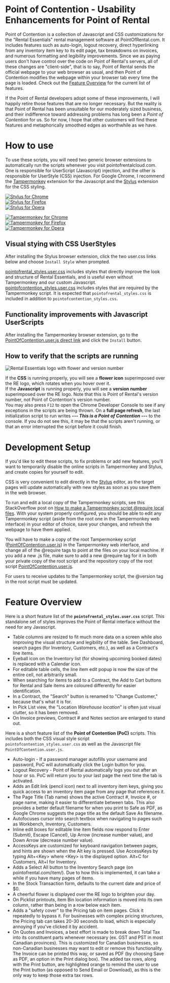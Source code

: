 # Point of Contention - Usability Enhancements for Point of Rental

Point of Contention is a collection of Javascript and CSS customizations for the "Rental Essentials" rental management software at PointOfRental.com. It includes features such as auto-login, logout recovery, direct hyperlinking from any inventory item key to its edit page, tax breakdowns on invoices, and numerous formatting and legibility improvements. Since we as paying users don't have control over the code on Point of Rental's servers, all of these changes are "client-side", that is to say, Point of Rental sends the official webpage to your web browser as usual, and then Point of Contention modifies the webpage within your browser tab every time the page is loaded. Check out the [Feature Overview](#Feature-Overview) for the current list of features.

If the Point of Rental developers adopt some of these improvements, I will happily retire those features that are no longer necessary. But the reality is that Point of Rental has been unsuitable for our moderately sized business, and their indifference toward addressing problems has long been a *Point of Contention* for us. So for now, I hope that other customers will find these features and metaphorically smoothed edges as worthwhile as we have.

# How to use

To use these scripts, you will need two generic browser extensions to automatically run the scripts whenever you visit pointofrentalcloud.com. One is responsible for UserScript (Javascript) injection, and the other is responsible for UserStyle (CSS) injection. For Google Chrome, I recommend the [Tampermonkey] extension for the Javascript and the [Stylus] extension for the CSS styling.

[![Stylus for Chrome](https://img.shields.io/badge/Get_Stylus_for-Chrome-blue.svg)][StylusChrome]<br>
[![Stylus for Firefox](https://img.shields.io/badge/Get_Stylus_for-Firefox-orange.svg)][StylusFirefox]<br>
[![Stylus for Opera](https://img.shields.io/badge/Get_Stylus_for-Opera-red.svg)][StylusOpera]

[![Tampermonkey for Chrome](https://img.shields.io/badge/Get_Tampermonkey_for-Chrome-blue.svg)][TampermonkeyChrome]<br>
[![Tampermonkey for Firefox](https://img.shields.io/badge/Get_Tampermonkey_for-Firefox-orange.svg)][TampermonkeyFirefox]<br>
[![Tampermonkey for Opera](https://img.shields.io/badge/Get_Tampermonkey_for-Opera-red.svg)][TampermonkeyOpera]

## Visual stying with CSS UserStyles
After installing the Stylus browser extension, click the two user.css links below and choose `Install Style` when prompted.

[pointofrental_styles.user.css](../../raw/master/css/pointofrental_styles.user.css) includes styles that directly improve the look and structure of Rental Essentials, and is useful even without Tampermonkey and our custom Javascript.  
[pointofcontention_styles.user.css](../../raw/master/css/pointofcontention_styles.user.css) includes styles that are required by the Tampermonkey script. It is expected that `pointofrental_styles.css` is included in addition to `pointofcontention_styles.css`.

## Functionality improvements with Javascript UserScripts
After installing the Tampermonkey browser extension, go to the [PointOfContention.user.js direct link](../../raw/master/PointOfContention.user.js) and click the `Install` button.

## How to verify that the scripts are running
![Rental Essentials logo with flower and version number](img/RE_flower.png "Rental Essentials logo with flower and version number")

If the **CSS** is running properly, you will see a **flower icon** superimposed over the RE logo, which rotates when you hover over it.  
If the **Javascript** is running properly, you will see a **version number** superimposed over the RE logo. Note that this is Point of Rental's version number, not Point of Contention's version number.  
You may also press `F12` to open the Chrome Developer Console to see if any exceptions in the scripts are being thrown. On a **full page refresh**, the last initialization script to run writes ***--- This is a Point of Contention ---*** to the console. If you do not see this, it may be that the scripts aren't running, or that an error interrupted the script before it could finish.

# Development Setup

If you'd like to edit these scripts, to fix problems or add new features, you'll want to temporarily disable the online scripts in Tampermonkey and Stylus, and create copies for yourself to edit.

CSS is very convenient to edit directly in the [Stylus] editor, as the target pages will update automatically with new styles as soon as you save them in the web browser.

To run and edit a local copy of the Tampermonkey scripts, see this StackOverflow post on [How to make a Tampermonkey script @require local files](https://stackoverflow.com/questions/49509874/how-to-update-tampermonkey-script-to-a-local-file-programmatically). With your system properly configured, you should be able to edit any Tampermonkey script (aside from the root one in the Tampermonkey web interface) in your editor of choice, save your changes, and refresh the webpage to have them applied.

You will have to make a copy of the root Tampermonkey script ([PointOfContention.user.js](PointOfContention.user.js)) in the Tampermonkey web interface, and change all of the @require tags to point at the files on your local machine. If you add a new .js file, make sure to add a new @require tag for it in both your private copy of the root script and the repository copy of the root script [PointOfContention.user.js](PointOfContention.user.js).

For users to receive updates to the Tampermonkey script, the @version tag in the root script must be updated.

# Feature Overview

Here is a short feature list of the **`pointofrental_styles.user.css`** script. This standalone set of styles improves the Point of Rental interface without the need for any Javascript.

- Table columns are resized to fit much more data on a screen while also improving the visual structure and legibility of the table. See Dashboard, search pages (for Inventory, Customers, etc.), as well as a Contract's line items.
- Eyeball icon on the Inventory list (for showing upcoming booked dates) is replaced with a Calendar icon.
- For editable table cells, the line item edit popup is now the size of the entire cell, not arbitrarily small.
- When searching for items to add to a Contract, the Add to Cart buttons for Rental and Sale items are coloured differently for easier identification.
- In a Contract, the "Search" button is renamed to "Change Customer," because that's what it is for.
- In Pick List view, the "Location *Warehouse location*" is often just visual clutter, so it has been removed.
- On Invoice previews, Contract # and Notes section are enlarged to stand out.

Here is a short feature list of the **Point of Contention (PoC)** scripts. This includes both the CSS visual style script `pointofcontention_styles.user.css` as well as the Javascript file `PointOfContention.user.js`.

- Auto-login - If a password manager autofills your username and password, PoC will automatically click the Login button for you.
- Logout Recovery - Point of Rental automatically logs you out after an hour or so. PoC will return you to your last page the next time the tab is activated.
- Adds an Edit link (pencil icon) next to all inventory item keys, giving you quick access to an inventory item page from any page that references it.
- The Page Title (Tab name) shows the active Contract #, Invoice #, or page name, making it easier to differentiate between tabs. This also provides a better default filename for when you print to Safe as PDF, as Google Chrome suggests the page title as the default Save As filename.
- Autofocuses cursor into search textbox when navigating to pages such as Workbench, Inventory, Customers.
- Inline edit boxes for editable line item fields now respond to Enter (Submit), Escape (Cancel), Up Arrow (increase number value), and Down Arrow (decrease number value).
- AccessKeys are customized for keyboard navigation between pages, and hints are shown when the Alt key is pressed. Use AccessKeys by typing Alt+&lt;Key&gt; where &lt;Key&gt; is the displayed option. Alt+C for Customers, Alt+I for Inventory.
- Adds a Select All button to the Inventory Search page (on pointofrental.<span></span>com/item/). Due to how this is implemented, it can take a while if you have many pages of items.
- In the Stock Transaction form, defaults to the current date and price of $0.
- A cheerful flower is displayed over the RE logo to brighten your day.
- On Picklist printouts, item Bin location information is moved into its own column, rather than being in a row below each item.
- Adds a "safety cover" to the Pricing tab on item pages. Click it repeatedly to bypass it. For businesses with complex pricing structures, the Pricing tab can takes 20-30 seconds to load, which is especially annoying if you've clicked it by accident.
- On Quotes and Invoices, a best effort is made to break down Total Tax into its constituent parts whenever necessary (ex. GST and PST in most Canadian provinces). This is customized for Canadian businesses, so non-Canadian businesses may want to edit or remove this functionality. The Invoice can be printed this way, or saved as PDF (by choosing Save as PDF, an option in the Print dialog box). The added tax rows, along with the Print button, are highlighted orange to remind the user to use the Print button (as opposed to Send Email or Download), as this is the only way to keep those extra tax rows.


[Stylus]: https://add0n.com/stylus.html
[StylusChrome]: https://chrome.google.com/webstore/detail/stylus/clngdbkpkpeebahjckkjfobafhncgmne
[StylusFirefox]: https://addons.mozilla.org/en-US/firefox/addon/styl-us/
[StylusOpera]: https://addons.opera.com/en/extensions/details/stylus/

[Tampermonkey]: https://www.tampermonkey.net/
[TampermonkeyChrome]: https://chrome.google.com/webstore/detail/tampermonkey/dhdgffkkebhmkfjojejmpbldmpobfkfo
[TampermonkeyFirefox]: https://addons.mozilla.org/en-US/firefox/addon/tampermonkey/
[TampermonkeyOpera]: https://addons.opera.com/en/extensions/details/tampermonkey-beta/